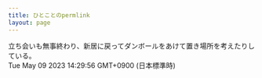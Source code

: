 ```yaml
---
title: ひとことのpermlink
layout: page
---
```

<div class="box" dt="1683610196108">
  立ち会いも無事終わり、新居に戻ってダンボールをあけて置き場所を考えたりしている。
  <div class="content is-small">Tue May 09 2023 14:29:56 GMT+0900 (日本標準時)</div>
</div>